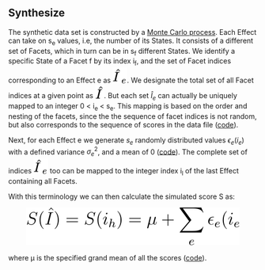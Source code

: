## Synthesize ##
The synthetic data set is constructed by a [Monte Carlo process](../../workbench/GS_L/src/utilities/constructSimulation.java). Each Effect can take on s<sub>e</sub> values, i.e, the number of its States. It consists of a different set of Facets, which in turn can be in s<sub>f</sub> different States. We identify a specific State of a Facet f by its index i<sub>f</sub>, and the set of Facet indices corresponding to an Effect e as <!-- $\hat{I}_{e}$ --> <img style="transform: translateY(0.1em); background: white;" src="svg/4agd4v6Vjd.svg">. We designate the total set of all Facet indices at a given point as <!-- $\hat{I}$ --> <img style="transform: translateY(0.1em); background: white;" src="svg/H9g2ThJd1Q.svg">.  But each set $\hat{I}_{e}$ can actually be uniquely mapped to an  integer 0 < i<sub>e</sub> < s<sub>e</sub>. This mapping is based on the order and nesting of the facets, since the the sequence of facet indices is not random, but also corresponds to the sequence of scores in the data file ([code]()).

Next, for each Effect e we generate $s_{e}$ randomly distributed values $\epsilon_{e}(i_{e})$ with a defined variance $\sigma^{2}_{e}$, and a mean of 0 ([code]()). The complete set of indices <!-- $\hat{I}_{e}$ --> <img style="transform: translateY(0.1em); background: white;" src="svg/aN8BeynKWE.svg"> too can be mapped to the integer index i<sub>l</sub> of the last Effect containing all Facets.

With this terminology we can then calculate the simulated score S as:

<div align="center"><img style="background: white;" src="svg/CodeCogsEqn.svg"></div>

where &mu; is the specified grand mean of all the scores ([code]()).

